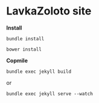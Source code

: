 LavkaZoloto site
==

**Install**

    bundle install

    bower install

**Copmile**

    bundle exec jekyll build

or

    bundle exec jekyll serve --watch
